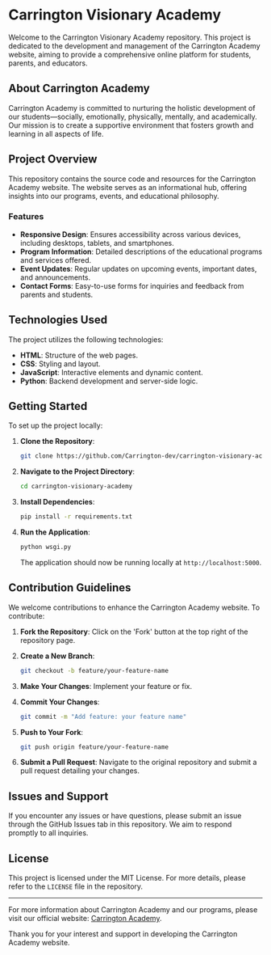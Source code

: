 # Carrington Visionary Academy

Welcome to the Carrington Visionary Academy repository. This project is dedicated to the development and management of the Carrington Academy website, aiming to provide a comprehensive online platform for students, parents, and educators.

## About Carrington Academy

Carrington Academy is committed to nurturing the holistic development of our students—socially, emotionally, physically, mentally, and academically. Our mission is to create a supportive environment that fosters growth and learning in all aspects of life.

## Project Overview

This repository contains the source code and resources for the Carrington Academy website. The website serves as an informational hub, offering insights into our programs, events, and educational philosophy.

### Features

- **Responsive Design**: Ensures accessibility across various devices, including desktops, tablets, and smartphones.
- **Program Information**: Detailed descriptions of the educational programs and services offered.
- **Event Updates**: Regular updates on upcoming events, important dates, and announcements.
- **Contact Forms**: Easy-to-use forms for inquiries and feedback from parents and students.

## Technologies Used

The project utilizes the following technologies:

- **HTML**: Structure of the web pages.
- **CSS**: Styling and layout.
- **JavaScript**: Interactive elements and dynamic content.
- **Python**: Backend development and server-side logic.

## Getting Started

To set up the project locally:

1. **Clone the Repository**:

   ```bash
   git clone https://github.com/Carrington-dev/carrington-visionary-academy.git
   ```

2. **Navigate to the Project Directory**:

   ```bash
   cd carrington-visionary-academy
   ```

3. **Install Dependencies**:

   ```bash
   pip install -r requirements.txt
   ```

4. **Run the Application**:

   ```bash
   python wsgi.py
   ```

   The application should now be running locally at `http://localhost:5000`.

## Contribution Guidelines

We welcome contributions to enhance the Carrington Academy website. To contribute:

1. **Fork the Repository**: Click on the 'Fork' button at the top right of the repository page.

2. **Create a New Branch**: 

   ```bash
   git checkout -b feature/your-feature-name
   ```

3. **Make Your Changes**: Implement your feature or fix.

4. **Commit Your Changes**:

   ```bash
   git commit -m "Add feature: your feature name"
   ```

5. **Push to Your Fork**:

   ```bash
   git push origin feature/your-feature-name
   ```

6. **Submit a Pull Request**: Navigate to the original repository and submit a pull request detailing your changes.

## Issues and Support

If you encounter any issues or have questions, please submit an issue through the GitHub Issues tab in this repository. We aim to respond promptly to all inquiries.

## License

This project is licensed under the MIT License. For more details, please refer to the `LICENSE` file in the repository.

---

For more information about Carrington Academy and our programs, please visit our official website: [Carrington Academy](https://carringtonacademy.co.za/).

Thank you for your interest and support in developing the Carrington Academy website. 